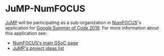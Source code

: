 # JuMP-NumFOCUS 

[JuMP](http://www.juliaopt.org) will be participating as a sub-organization in [NumFOCUS](http://numfocus.org/)'s application for [Google Summer of Code 2019](https://summerofcode.withgoogle.com/). For more information about this application see:
- [NumFOCUS's main GSoC page](https://github.com/numfocus/gsoc)
- [JuMP's project ideas list](https://github.com/JuliaOpt/GSOC2019/blob/master/ideas-list.md)
